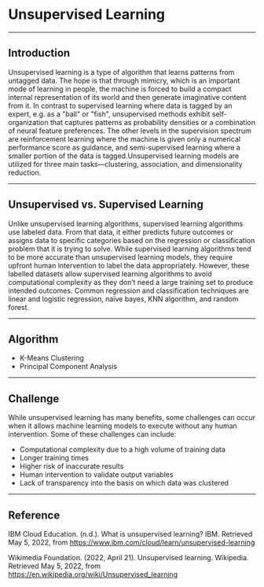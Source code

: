 # Unsupervised Learning

---

## Introduction
Unsupervised learning is a type of algorithm that learns patterns from untagged data. The hope is that through mimicry, which is an important mode of learning in people, the machine is forced to build a compact internal representation of its world and then generate imaginative content from it. In contrast to supervised learning where data is tagged by an expert, e.g. as a "ball" or "fish", unsupervised methods exhibit self-organization that captures patterns as probability densities or a combination of neural feature preferences. The other levels in the supervision spectrum are reinforcement learning where the machine is given only a numerical performance score as guidance, and semi-supervised learning where a smaller portion of the data is tagged.Unsupervised learning models are utilized for three main tasks—clustering, association, and dimensionality reduction. 

---

## Unsupervised vs. Supervised Learning
Unlike unsupervised learning algorithms, supervised learning algorithms use labeled data. From that data, it either predicts future outcomes or assigns data to specific categories based on the regression or classification problem that it is trying to solve. While supervised learning algorithms tend to be more accurate than unsupervised learning models, they require upfront human intervention to label the data appropriately. However, these labelled datasets allow supervised learning algorithms to avoid computational complexity as they don’t need a large training set to produce intended outcomes. Common regression and classification techniques are linear and logistic regression, naïve bayes, KNN algorithm, and random forest.

---

## Algorithm

* K-Means Clustering
* Principal Component Analysis

---

## Challenge
While unsupervised learning has many benefits, some challenges can occur when it allows machine learning models to execute without any human intervention. Some of these challenges can include:

* Computational complexity due to a high volume of training data
* Longer training times
* Higher risk of inaccurate results
* Human intervention to validate output variables
* Lack of transparency into the basis on which data was clustered


---

## Reference
IBM Cloud Education. (n.d.). What is unsupervised learning? IBM. Retrieved May 5, 2022, from https://www.ibm.com/cloud/learn/unsupervised-learning 

Wikimedia Foundation. (2022, April 21). Unsupervised learning. Wikipedia. Retrieved May 5, 2022, from https://en.wikipedia.org/wiki/Unsupervised_learning 
